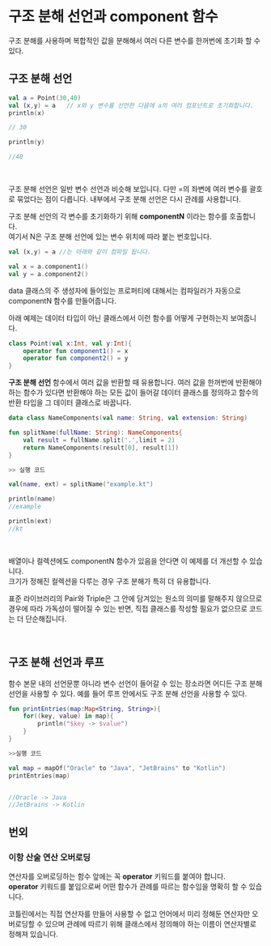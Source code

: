 # **구조 분해 선언과 component 함수**

구조 분해를 사용하며 복합적인 값을 분해해서 여러 다른 변수를 한꺼번에 초기화 할 수 있다. 

## 구조 분해 선언


```kotlin
val a = Point(30,40)
val (x,y) = a   // x와 y 변수를 선언한 다음에 a의 여러 컴포넌트로 초기화합니다. 
println(x)

// 30

println(y)

//40
```

<br/>

구조 분해 선언은 일반 변수 선언과 비슷해 보입니다. 다만 =의 좌변에 여러 변수를 괄호로 묶었다는 점이 다릅니다. 
내부에서 구조 분해 선언은 다시 관례를 사용합니다.   

구조 분해 선언의 각 변수를 초기화하기 위해 **componentN** 이라는 함수를 호출합니다.  
여기서 N은 구조 분해 선언에 있는 변수 위치에 따라 붙는 번호입니다.   


```kotlin
val (x,y) = a //는 아래와 같이 컴파일 됩니다. 

val x = a.component1()
val y = a.component2()
```

data 클래스의 주 생성자에 들어있는 프로퍼티에 대해서는 컴파일러가 자동으로 componentN 함수를 만들어줍니다.  

아래 예제는 데이터 타입이 아닌 클래스에서 이런 함수를 어떻게 구현하는지 보여줍니다. 

```kotlin
class Point(val x:Int, val y:Int){
    operator fun component1() = x
    operator fun component2() = y
}
```

**구조 분해 선언** 함수에서 여러 값을 반환할 때 유용합니다. 여러 값을 한꺼번에 반환해야 하는 함수가 있다면 반환해야 하는 모든 값이 들어갈 데이터 클래스를 정의하고 함수의 반환 타입을 그 데이터 클래스로 바꿉니다. 

```kotlin
data class NameComponents(val name: String, val extension: String)

fun splitName(fullName: String): NameComponents{
    val result = fullName.split('.',limit = 2)
    return NameComponents(result[0], result[1])
}

>> 실행 코드

val(name, ext) = splitName("example.kt")

println(name)
//example

println(ext)
//kt

```

<br/>

배열이나 컬렉션에도 componentN 함수가 있음을 안다면 이 예제를 더 개선할 수 있습니다.   
크기가 정해진 컬렉션을 다루는 경우 구조 분해가 특히 더 유용합니다.   

표준 라이브러리의 Pair와 Triple은 그 안에 담겨있는 원소의 의미를 말해주지 않으므로 경우에 따라 가독성이 떨어질 수 있는 반면, 직접 클래스를 작성할 필요가 없으므로 코드는 더 단순해집니다. 

<br/>


## 구조 분해 선언과 루프 

함수 본문 내의 선언문뿐 아니라 변수 선언이 들어갈 수 있는 장소라면 어디든 구조 분해 선언을 사용할 수 있다. 예를 들어 루프 안에서도 구조 분해 선언을 사용할 수 있다. 

```kotlin
fun printEntries(map:Map<String, String>){
    for((key, value) in map){
        println("$key -> $value")
    }
}

>>실행 코드

val map = mapOf("Oracle" to "Java", "JetBrains" to "Kotlin")
printEntries(map)


//Oracle -> Java
//JetBrains -> Kotlin
```

 

 ## 번외

 ### 이항 산술 연산 오버로딩

 연산자를 오버로딩하는 함수 앞에는 꼭 **operator** 키워드를 붙여야 합니다.  
**operator** 키워드를 붙임으로써 어떤 함수가 관례를 따르는 함수임을 명확히 할 수 있습니다. 


코틀린에서는 직접 연산자를 만들어 사용할 수 없고 언어에서 미리 정해둔 연산자만 오버로딩할 수 있으며 관례에 따르기 위해 클래스에서 정의해야 하는 이름이 연산자별로 정해져 있습니다. 

